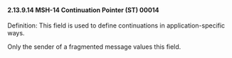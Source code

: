 #### 2.13.9.14 MSH-14 Continuation Pointer (ST) 00014

Definition: This field is used to define continuations in application-specific ways.

Only the sender of a fragmented message values this field.
